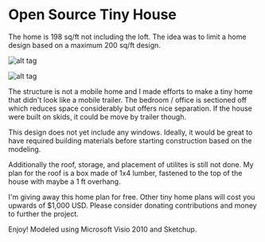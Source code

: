 Open Source Tiny House
=====================

The home is 198 sq/ft not including the loft. The idea was to limit a home design based on a maximum 200 sq/ft design. 

![alt tag](https://raw.githubusercontent.com/EddieOne/open-source-tiny-home/master/preview.jpg)

![alt tag](https://raw.githubusercontent.com/EddieOne/open-source-tiny-home/master/layout.jpg)

The structure is not a mobile home and I made efforts to make a tiny home that didn't look like a mobile trailer. The bedroom / office is sectioned off which reduces space considerably but offers nice separation. If the house were built on skids, it could be move by trailer though.

This design does not yet include any windows. Ideally, it would be great to have required building materials before starting construction based on the modeling.

Additionally the roof, storage, and placement of utilites is still not done. My plan for the roof is a box made of 1x4 lumber, fastened to the top of the house with maybe a 1 ft overhang.

I'm giving away this home plan for free. Other tiny home plans will cost you upwards of $1,000 USD. Please consider donating contributions and money to further the project.

Enjoy! Modeled using Microsoft Visio 2010 and Sketchup.